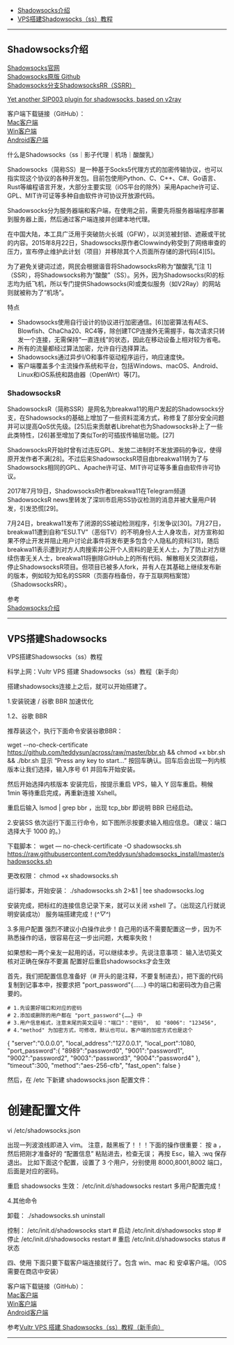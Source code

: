 - [Shadowsocks介绍](#Shadowsocks介绍)
- [VPS搭建Shadowsocks（ss）教程](#VPS搭建Shadowsocks)

---------------------------------------------------------------------------------------------------------------------
## Shadowsocks介绍  

[Shadowsocks官网](https://shadowsocks.org/en/index.html)  
[Shadowsocks原版 Github](https://github.com/shadowsocks)  
[Shadowsocks分支ShadowsocksRR（SSRR）](https://github.com/shadowsocksrr)

[Yet another SIP003 plugin for shadowsocks, based on v2ray](https://github.com/shadowsocks/v2ray-plugin)  


客户端下载链接（GitHub）：  
[Mac客户端](https://github.com/shadowsocks/ShadowsocksX-NG)  
[Win客户端](https://github.com/shadowsocks/shadowsocks-windows)  
[Android客户端](https://github.com/shadowsocks/shadowsocks-android)  


什么是Shadowsocks（ss｜影子代理｜机场｜酸酸乳）



Shadowsocks（简称SS）是一种基于Socks5代理方式的加密传输协议，也可以指实现这个协议的各种开发包。目前包使用Python、C、C++、C#、Go语言、Rust等编程语言开发，大部分主要实现（iOS平台的除外）采用Apache许可证、GPL、MIT许可证等多种自由软件许可协议开放源代码。

Shadowsocks分为服务器端和客户端，在使用之前，需要先将服务器端程序部署到服务器上面，然后通过客户端连接并创建本地代理。

在中国大陆，本工具广泛用于突破防火长城（GFW），以浏览被封锁、遮蔽或干扰的内容。2015年8月22日，Shadowsocks原作者Clowwindy称受到了网络审查的压力，宣布停止维护此计划（项目）并移除其个人页面所存储的源代码[4][5]。

为了避免关键词过滤，网民会根据谐音将ShadowsocksR称为“酸酸乳”[注 1]（SSR），将Shadowsocks称为“酸酸”（SS）。另外，因为Shadowsocks(R)的标志均为纸飞机，所以专门提供Shadowsocks(R)或类似服务（如V2Ray）的网站则就被称为了“机场”。




特点
- Shadowsocks使用自行设计的协议进行加密通信。[6]加密算法有AES、Blowfish、ChaCha20、RC4等，除创建TCP连接外无需握手，每次请求只转发一个连接，无需保持“一直连线”的状态，因此在移动设备上相对较为省电。
- 所有的流量都经过算法加密，允许自行选择算法。
- Shadowsocks通过异步I/O和事件驱动程序运行，响应速度快。
- 客户端覆盖多个主流操作系统和平台，包括Windows、macOS、Android、Linux和iOS系统和路由器（OpenWrt）等[7]。





### ShadowsocksR

ShadowsocksR（简称SSR）是网名为breakwa11的用户发起的Shadowsocks分支，在Shadowsocks的基础上增加了一些资料混淆方式，称修复了部分安全问题并可以提高QoS优先级。[25]后来贡献者Librehat也为Shadowsocks补上了一些此类特性，[26]甚至增加了类似Tor的可插拔传输层功能。[27]

ShadowsocksR开始时曾有过违反GPL、发放二进制时不发放源码的争议，使得原开发作者不满[28]。不过后来ShadowsocksR项目由breakwa11转为了与Shadowsocks相同的GPL、Apache许可证、MIT许可证等多重自由软件许可协议。

2017年7月19日，ShadowsocksR作者breakwa11在Telegram频道ShadowsocksR news里转发了深圳市启用SS协议检测的消息并被大量用户转发，引发恐慌[29]。

7月24日，breakwa11发布了闭源的SS被动检测程序，引发争议[30]。7月27日，breakwa11遭到自称“ESU.TV”（恶俗TV）的不明身份人士人身攻击，对方宣称如果不停止开发并阻止用户讨论此事件将发布更多包含个人隐私的资料[31]，随后breakwa11表示遭到对方人肉搜索并公开个人资料的是无关人士，为了防止对方继续伤害无关人士，breakwa11将删除GitHub上的所有代码、解散相关交流群组，停止ShadowsocksR项目。但项目已被多人fork，并有人在其基础上继续发布新的版本，例如较为知名的SSRR（页面存档备份，存于互联网档案馆）（ShadowsocksRR）。



参考  
[Shadowsocks介绍](https://zh.wikipedia.org/wiki/Shadowsocks)  


---------------------------------------------------------------------------------------------------------------------
## VPS搭建Shadowsocks


VPS搭建Shadowsocks（ss）教程


科学上网：Vultr VPS 搭建 Shadowsocks（ss）教程（新手向）

搭建shadowsocks连接上之后，就可以开始搭建了。

1.安装锐速 / 谷歌 BBR 加速优化

1.2、谷歌 BBR

推荐装这个，执行下面命令安装谷歌BBR：

wget --no-check-certificate https://github.com/teddysun/across/raw/master/bbr.sh && chmod +x bbr.sh && ./bbr.sh
显示 “Press any key to start…” 按回车确认。回车后会出现一列内核版本让我们选择，输入序号 61 并回车开始安装。

然后开始选择内核版本
安装完后，按提示重启 VPS，输入 Y 回车重启。稍候 1min 等待重启完成，再重新连接 Xshell。

重启后输入 lsmod | grep bbr ，出现 tcp_bbr 即说明 BBR 已经启动。




2.安装SS
依次运行下面三行命令，如下图所示按要求输入相应信息。（建议：端口选择大于 1000 的。）

下载脚本：
wget — no-check-certificate -O shadowsocks.sh https://raw.githubusercontent.com/teddysun/shadowsocks_install/master/shadowsocks.sh

更改权限：
chmod +x shadowsocks.sh

运行脚本，开始安装：
./shadowsocks.sh 2>&1 | tee shadowsocks.log


安装完成，把标红的连接信息记录下来，就可以关闭 xshell 了。（出现这几行就说明安装成功）
服务端搭建完成！(*^▽^*)




3.多用户配置
强烈不建议小白操作此步！自己用的话不需要配置这一步，因为不熟悉操作的话，很容易在这一步出问题，大概率失败！

如果想和一两个亲友一起用的话，可以继续本步。先说注意事项：
输入法切英文
核对正确在保存不要漏
配置好后重启shadowsocks才会生效


首先，我们把配置信息准备好（# 开头的是注释，不要复制进去），把下面的代码复制到记事本中，按要求把 "port_password"{……} 中的端口和密码改为自己需要的。

```
# 1.先设置好端口和对应的密码
# 2.添加或删除的用户都在 "port_password"{……} 中
# 3.用户信息格式，注意末尾的英文逗号："端口"："密码",  如 "8006": "123456",
# 4."method" 为加密方式，可修改，默认也可以，客户端的加密方式也是这个
```

{
    "server":"0.0.0.0",
    "local_address":"127.0.0.1",
    "local_port":1080,
    "port_password":{
         "8989":"password0",
         "9001":"password1",
         "9002":"password2",
         "9003":"password3",
         "9004":"password4"
    },
    "timeout":300,
    "method":"aes-256-cfb",
    "fast_open": false
}

然后，在 /etc 下新建 shadowsocks.json 配置文件：

# 创建配置文件
vi /etc/shadowsocks.json

出现一列波浪线即进入 vim。
注意，敲黑板了！！！下面的操作很重要：
按 a ，然后把刚才准备好的 “配置信息” 粘贴进去，检查无误；
再按 Esc，输入 :wq 保存退出。
比如下面这个配置，设置了 3 个用户，分别使用 8000,8001,8002 端口，后面是对应的密码。


重启 shadowsocks 生效：
/etc/init.d/shadowsocks restart
多用户配置完成！




4.其他命令

卸载：
./shadowsocks.sh uninstall

控制：
/etc/init.d/shadowsocks start      # 启动
/etc/init.d/shadowsocks stop       # 停止
/etc/init.d/shadowsocks restart    # 重启
/etc/init.d/shadowsocks status     # 状态




四、使用
下面只要下载客户端连接就行了。包含 win、mac 和 安卓客户端。（IOS 需要在商店中安装）

客户端下载链接（GitHub）：  
[Mac客户端](https://github.com/shadowsocks/ShadowsocksX-NG)  
[Win客户端](https://github.com/shadowsocks/shadowsocks-windows)  
[Android客户端](https://github.com/shadowsocks/shadowsocks-android)  





参考[Vultr VPS 搭建 Shadowsocks（ss）教程（新手向）](https://medium.com/@jackme256/%E7%A7%91%E5%AD%A6%E4%B8%8A%E7%BD%91-vultr-vps-%E6%90%AD%E5%BB%BA-shadowsocks-ss-%E6%95%99%E7%A8%8B-%E6%96%B0%E6%89%8B%E5%90%91-968613081aae)  

---------------------------------------------------------------------------------------------------------------------
